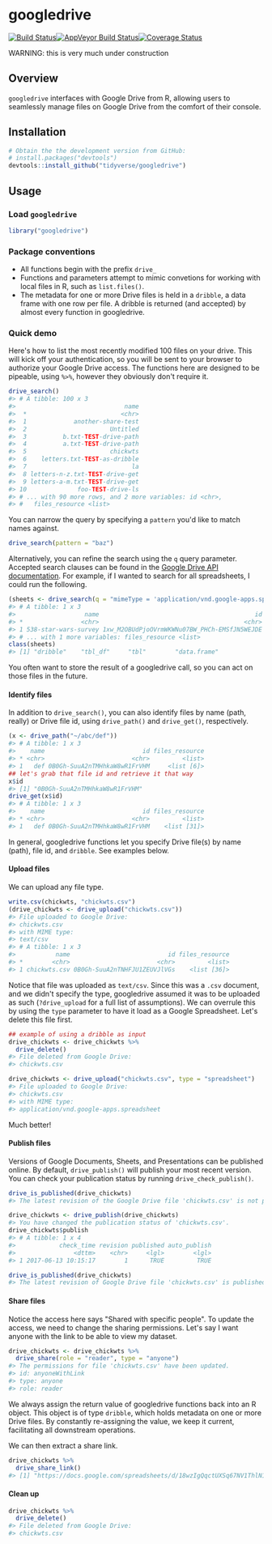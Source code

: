 
<!-- README.md is generated from README.Rmd. Please edit that file -->
googledrive
===========

[![Build Status](https://travis-ci.org/tidyverse/googledrive.svg?branch=master)](https://travis-ci.org/tidyverse/googledrive)[![AppVeyor Build Status](https://ci.appveyor.com/api/projects/status/github/tidyverse/googledrive?branch=master&svg=true)](https://ci.appveyor.com/project/tidyverse/googledrive)[![Coverage Status](https://img.shields.io/codecov/c/github/tidyverse/googledrive/master.svg)](https://codecov.io/github/tidyverse/googledrive?branch=master)

WARNING: this is very much under construction

Overview
--------

`googledrive` interfaces with Google Drive from R, allowing users to seamlessly manage files on Google Drive from the comfort of their console.

Installation
------------

``` r
# Obtain the the development version from GitHub:
# install.packages("devtools")
devtools::install_github("tidyverse/googledrive")
```

Usage
-----

### Load `googledrive`

``` r
library("googledrive")
```

### Package conventions

-   All functions begin with the prefix `drive_`
-   Functions and parameters attempt to mimic convetions for working with local files in R, such as `list.files()`.
-   The metadata for one or more Drive files is held in a `dribble`, a data frame with one row per file. A dribble is returned (and accepted) by almost every function in googledrive.

### Quick demo

Here's how to list the most recently modified 100 files on your drive. This will kick off your authentication, so you will be sent to your browser to authorize your Google Drive access. The functions here are designed to be pipeable, using `%>%`, however they obviously don't require it.

``` r
drive_search()
#> # A tibble: 100 x 3
#>                              name
#>  *                          <chr>
#>  1             another-share-test
#>  2                       Untitled
#>  3          b.txt-TEST-drive-path
#>  4          a.txt-TEST-drive-path
#>  5                       chickwts
#>  6    letters.txt-TEST-as-dribble
#>  7                             la
#>  8 letters-n-z.txt-TEST-drive-get
#>  9 letters-a-m.txt-TEST-drive-get
#> 10              foo-TEST-drive-ls
#> # ... with 90 more rows, and 2 more variables: id <chr>,
#> #   files_resource <list>
```

You can narrow the query by specifying a `pattern` you'd like to match names against.

``` r
drive_search(pattern = "baz")
```

Alternatively, you can refine the search using the `q` query parameter. Accepted search clauses can be found in the [Google Drive API documentation](https://developers.google.com/drive/v3/web/search-parameters). For example, if I wanted to search for all spreadsheets, I could run the following.

``` r
(sheets <- drive_search(q = "mimeType = 'application/vnd.google-apps.spreadsheet'"))
#> # A tibble: 1 x 3
#>                   name                                           id
#> *                <chr>                                        <chr>
#> 1 538-star-wars-survey 1xw_M2OBUdPjoOVrmWKWNu07BW_PHCh-EMSfJN5WEJDE
#> # ... with 1 more variables: files_resource <list>
class(sheets)
#> [1] "dribble"    "tbl_df"     "tbl"        "data.frame"
```

You often want to store the result of a googledrive call, so you can act on those files in the future.

#### Identify files

In addition to `drive_search()`, you can also identify files by name (path, really) or Drive file id, using `drive_path()` and `drive_get()`, respectively.

``` r
(x <- drive_path("~/abc/def"))
#> # A tibble: 1 x 3
#>    name                           id files_resource
#> * <chr>                        <chr>         <list>
#> 1   def 0B0Gh-SuuA2nTMHhkaW8wR1FrVHM     <list [6]>
## let's grab that file id and retrieve it that way
x$id
#> [1] "0B0Gh-SuuA2nTMHhkaW8wR1FrVHM"
drive_get(x$id)
#> # A tibble: 1 x 3
#>    name                           id files_resource
#> * <chr>                        <chr>         <list>
#> 1   def 0B0Gh-SuuA2nTMHhkaW8wR1FrVHM    <list [31]>
```

In general, googledrive functions let you specify Drive file(s) by name (path), file id, and `dribble`. See examples below.

#### Upload files

We can upload any file type.

``` r
write.csv(chickwts, "chickwts.csv")
(drive_chickwts <- drive_upload("chickwts.csv"))
#> File uploaded to Google Drive:
#> chickwts.csv
#> with MIME type:
#> text/csv
#> # A tibble: 1 x 3
#>           name                           id files_resource
#> *        <chr>                        <chr>         <list>
#> 1 chickwts.csv 0B0Gh-SuuA2nTNHFJU1ZEUVJlVGs    <list [36]>
```

Notice that file was uploaded as `text/csv`. Since this was a `.csv` document, and we didn't specify the type, googledrive assumed it was to be uploaded as such (`?drive_upload` for a full list of assumptions). We can overrule this by using the `type` parameter to have it load as a Google Spreadsheet. Let's delete this file first.

``` r
## example of using a dribble as input
drive_chickwts <- drive_chickwts %>%
  drive_delete()
#> File deleted from Google Drive:
#> chickwts.csv
```

``` r
drive_chickwts <- drive_upload("chickwts.csv", type = "spreadsheet")
#> File uploaded to Google Drive:
#> chickwts.csv
#> with MIME type:
#> application/vnd.google-apps.spreadsheet
```

Much better!

#### Publish files

Versions of Google Documents, Sheets, and Presentations can be published online. By default, `drive_publish()` will publish your most recent version. You can check your publication status by running `drive_check_publish()`.

``` r
drive_is_published(drive_chickwts)
#> The latest revision of the Google Drive file 'chickwts.csv' is not published.
```

``` r
drive_chickwts <- drive_publish(drive_chickwts)
#> You have changed the publication status of 'chickwts.csv'.
drive_chickwts$publish
#> # A tibble: 1 x 4
#>            check_time revision published auto_publish
#>                <dttm>    <chr>     <lgl>        <lgl>
#> 1 2017-06-13 10:15:17        1      TRUE         TRUE
```

``` r
drive_is_published(drive_chickwts)
#> The latest revision of Google Drive file 'chickwts.csv' is published.
```

#### Share files

Notice the access here says "Shared with specific people". To update the access, we need to change the sharing permissions. Let's say I want anyone with the link to be able to view my dataset.

``` r
drive_chickwts <- drive_chickwts %>%
  drive_share(role = "reader", type = "anyone")
#> The permissions for file 'chickwts.csv' have been updated.
#> id: anyoneWithLink
#> type: anyone
#> role: reader
```

We always assign the return value of googledrive functions back into an R object. This object is of type `dribble`, which holds metadata on one or more Drive files. By constantly re-assigning the value, we keep it current, facilitating all downstream operations.

We can then extract a share link.

``` r
drive_chickwts %>%
  drive_share_link()
#> [1] "https://docs.google.com/spreadsheets/d/18wzIgQqctUXSq67NV1ThlN19E5ujCiWDQcly9tIq8Cc/edit?usp=drivesdk"
```

#### Clean up

``` r
drive_chickwts %>%
  drive_delete()
#> File deleted from Google Drive:
#> chickwts.csv
```
